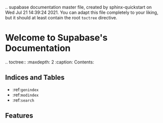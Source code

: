 .. supabase documentation master file, created by
   sphinx-quickstart on Wed Jul 21 14:39:24 2021.
   You can adapt this file completely to your liking, but it should at least
   contain the root `toctree` directive.

# Welcome to Supabase's Documentation

.. toctree::
   :maxdepth: 2
   :caption: Contents:



## Indices and Tables

* :ref:`genindex`
* :ref:`modindex`
* :ref:`search`


## Features